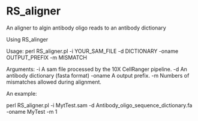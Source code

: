 # RS_aligner
An aligner to algin antibody oligo reads to an antibody dictionary

Using RS_alinger

Usage: perl RS_aligner.pl -i YOUR_SAM_FILE -d DICTIONARY -oname OUTPUT_PREFIX -m MISMATCH

Arguments:
-i  A sam file processed by the 10X CellRanger pipeline.
-d  An antibody dictionary (fasta format)
-oname  A output prefix.
-m  Numbers of mismatches allowed during alignment.

An example: 

perl RS_aligner.pl -i MytTest.sam -d Antibody_oligo_sequence_dictionary.fa -oname MyTest -m 1
